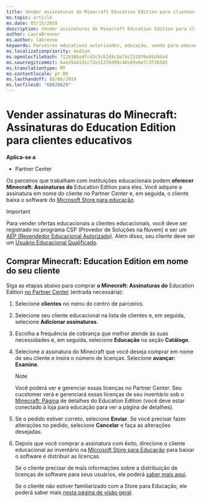```yaml
---
title: Vender assinaturas do Minecraft Education Edition para clientes da área de educação
ms.topic: article
ms.date: 03/15/2019
description: Vender assinaturas do Minecraft Education Edition para clientes da área de educação qualificados.
author: LauraBrenner
ms.author: labrenne
keywords: Parceiros educativos autorizados, educação, venda para educação, escolas
ms.localizationpriority: medium
ms.openlocfilehash: 712b36badfc43c5c62d4c8e74c231076e88d44a4
ms.sourcegitcommit: bae29ab191c72e15259d99c40c69a9e7c3f2b502
ms.translationtype: MT
ms.contentlocale: pt-BR
ms.lasthandoff: 08/06/2019
ms.locfileid: "68820629"
---
```

# <a name="sell-minecraft-education-edition-subscriptions-to-education-customers"></a>Vender assinaturas do Minecraft: Assinaturas do Education Edition para clientes educativos

**Aplica-se a**

-  Partner Center

Os parceiros que trabalham com instituições educacionais podem **oferecer Minecraft: Assinaturas do** Education Edition para eles. Você adquire a assinatura em nome do cliente no Partner Center e, em seguida, o cliente baixa o software do [Microsoft Store para educação](https://educationstore.microsoft.com). 

>[!IMPORTANT]
>Para vender ofertas educacionais a clientes educacionais, você deve ser registrado no programa CSP (Provedor de Soluções na Nuvem) e ser um [AEP (Revendedor Educacional Autorizado)](https://www.mepn.com). Além disso, seu cliente deve ser um [Usuário Educacional Qualificado](https://www.microsoftvolumelicensing.com/DocumentSearch.aspx?Mode=3&DocumentTypeId=7).  

 
## <a name="buy-minecraft-education-edition-on-behalf-of-your-customer"></a>Comprar **Minecraft: Education** Edition em nome do seu cliente

Siga as etapas abaixo para comprar **o Minecraft: Assinaturas do** Education Edition [no Partner Center](https://partnercenter.microsoft.com/pcv/dashboard/overview
) (entrada necessária):

  1.  Selecione **clientes** no menu do centro de parceiros.
  
  2.  Selecione seu cliente educacional na lista de clientes e, em seguida, selecione **Adicionar assinaturas**.
  
  3.  Escolha a frequência de cobrança que melhor atende às suas necessidades e, em seguida, selecione **Educação** na seção **Catálogo**.

  4.  Selecione a assinatura do Minecraft que você deseja comprar em nome de seu cliente e insira o número de licenças. Selecione **avançar: Examine**.

      >[!NOTE]
      >Você poderá ver e gerenciar essas licenças no Partner Center. Seu cucstomer verá e gerenciará essas licenças de seu inventário sob o [Minecraft: Página](https://educationstore.microsoft.com/store/details/minecraft-education-edition/9nblggh4r2r6) de detalhes do Education Edition (você deve estar conectado à loja para educação para ver a página de detalhes). 

  5.  Se o pedido estiver correto, selecione **Enviar**. Se você precisar fazer alterações no pedido, selecione **Cancelar** e faça as alterações desejadas.   

  6.  Depois que você comprar a assinatura com êxito, direcione o cliente educacional ao inventário na [Microsoft Store para Educação](https://educationstore.microsoft.com) para baixar o software e distribuir as licenças.

      Se o cliente precisar de mais informações sobre a distribuição de licenças de software para seus usuários, ele poderá [saber mais aqui](https://docs.microsoft.com/education/windows/school-get-minecraft#distribute-minecraft).  
  
      Se o cliente não estiver familiarizado com a Store para Educação, ele poderá saber mais [nesta página de visão geral](https://docs.microsoft.com/microsoft-store/windows-store-for-business-overview).  

      

